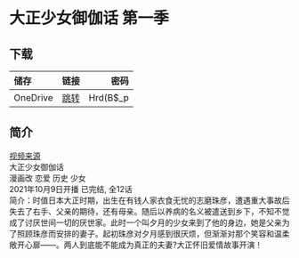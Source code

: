 # 大正少女御伽话 第一季

## 下载

储存 | 链接 | 密码
:----------- | :-----------: | -----------:
 OneDrive | [跳转](https://xrzcloud-my.sharepoint.com/:f:/g/personal/xrz_xrzyun_ml/Eu0uNDDdk-lMjqooTGtdrWcBPBIntl8SRUMqzI0g0KftRA?e=1di3db) | Hrd(B$_p

## 简介

[视频来源](https://b23.tv/ep424209)  
大正少女御伽话  
漫画改 恋爱 历史 少女  
2021年10月9日开播 已完结, 全12话  
简介：时值日本大正时期，出生在有钱人家衣食无忧的志磨珠彦，遭遇重大事故后失去了右手、父亲的期待，还有母亲。随后以养病的名义被遣送到乡下，不知不觉成了讨厌世间一切的厌世家。此时一个叫夕月的少女来到了他的身边，她是父亲为了照顾珠彦而安排的妻子。起初珠彦对夕月感到很厌烦，但渐渐对那个笑容和温柔敞开心扉——。两人到底能不能成为真正的夫妻?大正怀旧爱情故事开演！  
